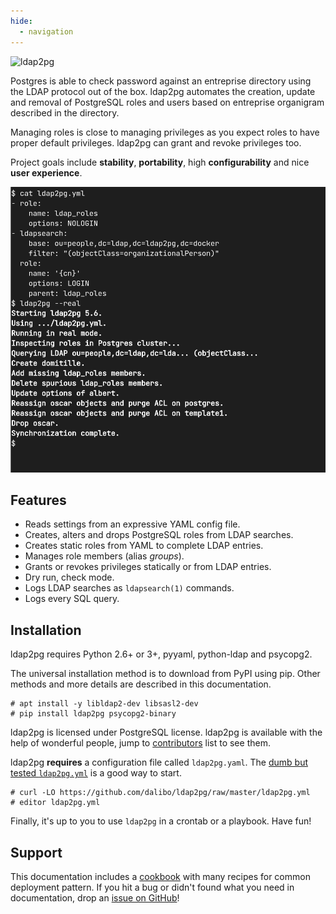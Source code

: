 ```yaml
---
hide:
  - navigation
---
```


<h1 style="display: none"><a href="https://labs.dalibo.com/ldap2pg"><code>ldap2pg</code></a></h1>


![ldap2pg](https://github.com/dalibo/ldap2pg/raw/master/docs/img/logo-phrase.png)

Postgres is able to check password against an entreprise directory using the
LDAP protocol out of the box. ldap2pg automates the creation, update and
removal of PostgreSQL roles and users based on entreprise organigram described
in the directory.

Managing roles is close to managing privileges as you expect roles to have
proper default privileges. ldap2pg can grant and revoke privileges too.

Project goals include **stability**, **portability**, high **configurability**
and nice **user experience**.

![Screenshot](img/screenshot.png)


## Features

- Reads settings from an expressive YAML config file.
- Creates, alters and drops PostgreSQL roles from LDAP searches.
- Creates static roles from YAML to complete LDAP entries.
- Manages role members (alias *groups*).
- Grants or revokes privileges statically or from LDAP entries.
- Dry run, check mode.
- Logs LDAP searches as `ldapsearch(1)` commands.
- Logs every SQL query.


## Installation

ldap2pg requires Python 2.6+ or 3+, pyyaml, python-ldap and psycopg2.

The universal installation method is to download from PyPI using pip. Other
methods and more details are described in this documentation.

``` console
# apt install -y libldap2-dev libsasl2-dev
# pip install ldap2pg psycopg2-binary
```

ldap2pg is licensed under PostgreSQL license. ldap2pg is available with the
help of wonderful people, jump to [contributors] list to see them.

[contributors]: https://github.com/dalibo/ldap2pg/blob/master/CONTRIBUTING.md#contributors

ldap2pg **requires** a configuration file called `ldap2pg.yaml`. The [dumb but
tested
`ldap2pg.yml`](https://github.com/dalibo/ldap2pg/blob/master/ldap2pg.yml) is a
good way to start.

``` console
# curl -LO https://github.com/dalibo/ldap2pg/raw/master/ldap2pg.yml
# editor ldap2pg.yml
```

Finally, it's up to you to use `ldap2pg` in a crontab or a playbook. Have fun!


## Support

This documentation includes a [cookbook](cookbook) with many recipes for common
deployment pattern. If you hit a bug or didn't found what you need in
documentation, drop an [issue on
GitHub](https://github.com/dalibo/ldap2pg/issues/new)!
